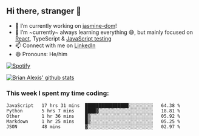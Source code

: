 ## Hi there, stranger 👋

- 🔭 I’m currently working on [jasmine-dom](https://github.com/testing-library/jasmine-dom)!
- 🌱 I’m ~currently~ always learning everything 😅, but mainly focused on [React](https://courseit.com.ar/cursos/frontend-avanzado-2020), TypeScript & [JavaScript testing](https://testingjavascript.com/)
- 📫 Connect with me on [LinkedIn](https://www.linkedin.com/in/brian-alexis/)
- 😄 Pronouns: He/him

[![Spotify](https://novatorem-nine-beige.vercel.app/api/spotify)](https://open.spotify.com/user/21ttbyunhf56rp6soqidgfk2q)

[![Brian Alexis' github stats](https://github-readme-stats-sepia-two.vercel.app/api?username=brrianalexis&show_icons=true&hide_border=true?count_private=true)](https://github.com/brrianalexis/github-readme-stats)

### This week I spent my time coding:
<!--START_SECTION:waka-->
```text
JavaScript   17 hrs 31 mins  ████████████████░░░░░░░░░   64.38 % 
Python       5 hrs 7 mins    ████▓░░░░░░░░░░░░░░░░░░░░   18.81 % 
Other        1 hr 36 mins    █▒░░░░░░░░░░░░░░░░░░░░░░░   05.92 % 
Markdown     1 hr 25 mins    █▒░░░░░░░░░░░░░░░░░░░░░░░   05.25 % 
JSON         48 mins         ▓░░░░░░░░░░░░░░░░░░░░░░░░   02.97 % 
```
<!--END_SECTION:waka-->
